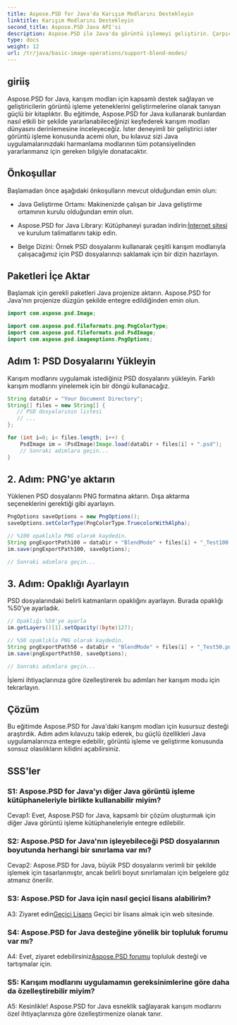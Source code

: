 ```yaml
---
title: Aspose.PSD for Java'da Karışım Modlarını Destekleyin
linktitle: Karışım Modlarını Destekleyin
second_title: Aspose.PSD Java API'si
description: Aspose.PSD ile Java'da görüntü işlemeyi geliştirin. Çarpıcı efektler için karışım modlarından yararlanmayı öğrenin.
type: docs
weight: 12
url: /tr/java/basic-image-operations/support-blend-modes/
---
```

## giriiş

Aspose.PSD for Java, karışım modları için kapsamlı destek sağlayan ve geliştiricilerin görüntü işleme yeteneklerini geliştirmelerine olanak tanıyan güçlü bir kitaplıktır. Bu eğitimde, Aspose.PSD for Java kullanarak bunlardan nasıl etkili bir şekilde yararlanabileceğinizi keşfederek karışım modları dünyasını derinlemesine inceleyeceğiz. İster deneyimli bir geliştirici ister görüntü işleme konusunda acemi olun, bu kılavuz sizi Java uygulamalarınızdaki harmanlama modlarının tüm potansiyelinden yararlanmanız için gereken bilgiyle donatacaktır.

## Önkoşullar

Başlamadan önce aşağıdaki önkoşulların mevcut olduğundan emin olun:

- Java Geliştirme Ortamı: Makinenizde çalışan bir Java geliştirme ortamının kurulu olduğundan emin olun.

-  Aspose.PSD for Java Library: Kütüphaneyi şuradan indirin:[İnternet sitesi](https://releases.aspose.com/psd/java/) ve kurulum talimatlarını takip edin.

- Belge Dizini: Örnek PSD dosyalarını kullanarak çeşitli karışım modlarıyla çalışacağımız için PSD dosyalarınızı saklamak için bir dizin hazırlayın.

## Paketleri İçe Aktar

Başlamak için gerekli paketleri Java projenize aktarın. Aspose.PSD for Java'nın projenize düzgün şekilde entegre edildiğinden emin olun.

```java
import com.aspose.psd.Image;

import com.aspose.psd.fileformats.png.PngColorType;
import com.aspose.psd.fileformats.psd.PsdImage;
import com.aspose.psd.imageoptions.PngOptions;
```

## Adım 1: PSD Dosyalarını Yükleyin

Karışım modlarını uygulamak istediğiniz PSD dosyalarını yükleyin. Farklı karışım modlarını yinelemek için bir döngü kullanacağız.

```java
String dataDir = "Your Document Directory";
String[] files = new String[] {
   // PSD dosyalarının listesi
   // ...
};

for (int i=0; i< files.length; i++) {
    PsdImage im = (PsdImage)Image.load(dataDir + files[i] + ".psd");
    // Sonraki adımlara geçin...
}
```

## 2. Adım: PNG'ye aktarın

Yüklenen PSD dosyalarını PNG formatına aktarın. Dışa aktarma seçeneklerini gerektiği gibi ayarlayın.

```java
PngOptions saveOptions = new PngOptions();
saveOptions.setColorType(PngColorType.TruecolorWithAlpha);

// %100 opaklıkla PNG olarak kaydedin.
String pngExportPath100 = dataDir + "BlendMode" + files[i] + "_Test100.png";
im.save(pngExportPath100, saveOptions);

// Sonraki adımlara geçin...
```

## 3. Adım: Opaklığı Ayarlayın

PSD dosyalarındaki belirli katmanların opaklığını ayarlayın. Burada opaklığı %50'ye ayarladık.

```java
// Opaklığı %50'ye ayarla
im.getLayers()[1].setOpacity((byte)127);

// %50 opaklıkla PNG olarak kaydedin.
String pngExportPath50 = dataDir + "BlendMode" + files[i] + "_Test50.png";
im.save(pngExportPath50, saveOptions);

// Sonraki adımlara geçin...
```

İşlemi ihtiyaçlarınıza göre özelleştirerek bu adımları her karışım modu için tekrarlayın.

## Çözüm

Bu eğitimde Aspose.PSD for Java'daki karışım modları için kusursuz desteği araştırdık. Adım adım kılavuzu takip ederek, bu güçlü özellikleri Java uygulamalarınıza entegre edebilir, görüntü işleme ve geliştirme konusunda sonsuz olasılıkların kilidini açabilirsiniz.

## SSS'ler

### S1: Aspose.PSD for Java'yı diğer Java görüntü işleme kütüphaneleriyle birlikte kullanabilir miyim?

Cevap1: Evet, Aspose.PSD for Java, kapsamlı bir çözüm oluşturmak için diğer Java görüntü işleme kütüphaneleriyle entegre edilebilir.

### S2: Aspose.PSD for Java'nın işleyebileceği PSD dosyalarının boyutunda herhangi bir sınırlama var mı?

Cevap2: Aspose.PSD for Java, büyük PSD dosyalarını verimli bir şekilde işlemek için tasarlanmıştır, ancak belirli boyut sınırlamaları için belgelere göz atmanız önerilir.

### S3: Aspose.PSD for Java için nasıl geçici lisans alabilirim?

 A3: Ziyaret edin[Geçici Lisans](https://purchase.aspose.com/temporary-license/) Geçici bir lisans almak için web sitesinde.

### S4: Aspose.PSD for Java desteğine yönelik bir topluluk forumu var mı?

 A4: Evet, ziyaret edebilirsiniz[Aspose.PSD forumu](https://forum.aspose.com/c/psd/34) topluluk desteği ve tartışmalar için.

### S5: Karışım modlarını uygulamamın gereksinimlerine göre daha da özelleştirebilir miyim?

A5: Kesinlikle! Aspose.PSD for Java esneklik sağlayarak karışım modlarını özel ihtiyaçlarınıza göre özelleştirmenize olanak tanır.